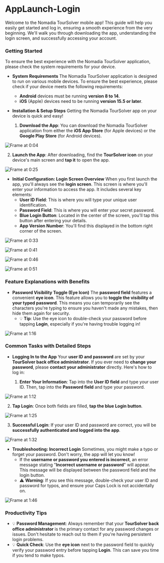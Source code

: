 # AppLaunch-Login

Welcome to the Nomadia TourSolver mobile app! This guide will help you easily get started and log in, ensuring a smooth experience from the very beginning. We'll walk you through downloading the app, understanding the login screen, and successfully accessing your account.

### Getting Started

To ensure the best experience with the Nomadia TourSolver application, please check the system requirements for your device.

*   **System Requirements**
    The Nomadia TourSolver application is designed to run on various mobile devices. To ensure the best experience, please check if your device meets the following requirements:
    *   **Android** devices must be running **version 8 to 14**.
    *   **iOS** (Apple) devices need to be running **version 15.5 or later**.

*   **Installation & Setup Steps**
    Getting the Nomadia TourSolver app on your device is quick and easy!

    1.  **Download the App**: You can download the Nomadia TourSolver application from either the **iOS App Store** (for Apple devices) or the **Google Play Store** (for Android devices).

![Frame at 0:04](../../images/AppLaunch-Login_timestamp_0_to_04.png "Download the Nomadia TourSolver application – App is available on iOS App Store and Google Play Store.")

2.  **Launch the App**: After downloading, find the **TourSolver icon** on your device's main screen and **tap it** to open the app.

![Frame at 0:25](../../images/AppLaunch-Login_timestamp_0_to_25.png "Tap the TourSolver icon – App launches and displays the login screen.")


*   **Initial Configuration: Login Screen Overview**
    When you first launch the app, you'll always see the **login screen**. This screen is where you'll enter your information to access the app. It includes several key elements:
    *   **User ID Field**: This is where you will type your unique user identification.
    *   **Password Field**: This is where you will enter your secret password.
    *   **Blue Login Button**: Located in the center of the screen, you'll tap this button after entering your details.
    *   **App Version Number**: You'll find this displayed in the bottom right corner of the screen.

![Frame at 0:33](../../images/AppLaunch-Login_timestamp_0_to_33.png "App startup – The login screen is displayed, always.")


![Frame at 0:41](../../images/AppLaunch-Login_timestamp_0_to_41.png "Login screen elements – Two text fields appear: one for User ID, one for Password.")


![Frame at 0:46](../../images/AppLaunch-Login_timestamp_0_to_46.png "Login screen element – A blue login button is in the screen's center.")


![Frame at 0:51](../../images/AppLaunch-Login_timestamp_0_to_51.png "Login screen element – The app version number is shown in the bottom right corner.")
   

### Feature Explanations with Benefits

*   **Password Visibility Toggle (Eye Icon)**
    The **password field** features a convenient **eye icon**. This feature allows you to **toggle the visibility of your typed password**. This means you can temporarily see the characters you're typing to ensure you haven't made any mistakes, then hide them again for security.
    *   💡 **Tip**: Use the eye icon to double-check your password before tapping **Login**, especially if you're having trouble logging in!

![Frame at 1:16](../../images/AppLaunch-Login_timestamp_1_to_16.png "Password field – An eye icon is featured in the password field to toggle visibility.")


### Common Tasks with Detailed Steps

*   **Logging In to the App**
    Your **user ID and password** are set by your **TourSolver back office administrator**. If you ever need to **change your password**, please **contact your administrator** directly. Here's how to log in:

    1.  **Enter Your Information**: Tap into the **User ID field** and type your user ID. Then, tap into the **Password field** and type your password.

![Frame at 1:12](../../images/AppLaunch-Login_timestamp_1_to_12.png "Enter credentials – User ID and password are typed into their respective fields.")

2.  **Tap Login**: Once both fields are filled, **tap the blue Login button**.

![Frame at 1:25](../../images/AppLaunch-Login_timestamp_1_to_25.png "Tap the blue login button – The app attempts to log you in.")

3.  **Successful Login**: If your user ID and password are correct, you will be **successfully authenticated and logged into the app**.

![Frame at 1:32](../../images/AppLaunch-Login_timestamp_1_to_32.png "Correct credentials – User is successfully authenticated and logged into the app.")


*   **Troubleshooting: Incorrect Login**
    Sometimes, you might make a typo or forget your password. Don't worry, the app will let you know!
    *   If the **username or password you entered is incorrect**, an error message stating "**Incorrect username or password**" will appear. This message will be displayed between the password field and the login button.
    *   ⚠️ **Warning**: If you see this message, double-check your user ID and password for typos, and ensure your Caps Lock is not accidentally on.

![Frame at 1:46](../../images/AppLaunch-Login_timestamp_1_to_46.png "Incorrect credentials – An 'incorrect username or password' error message appears between the password field and login button.")


### Productivity Tips

*   💡 **Password Management**: Always remember that your **TourSolver back office administrator** is the primary contact for any password changes or issues. Don't hesitate to reach out to them if you're having persistent login problems.
*   💡 **Quick Check**: Use the **eye icon** next to the password field to quickly verify your password entry before tapping **Login**. This can save you time if you tend to make typos.